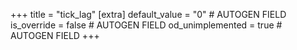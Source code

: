 +++
title = "tick_lag"
[extra]
default_value = "0" # AUTOGEN FIELD
is_override = false # AUTOGEN FIELD
od_unimplemented = true # AUTOGEN FIELD
+++